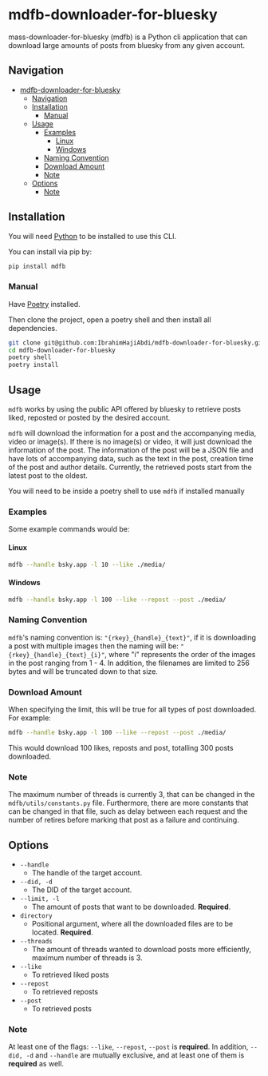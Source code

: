 # mdfb-downloader-for-bluesky

mass-downloader-for-bluesky (mdfb) is a Python cli application that can download large amounts of posts from bluesky from any given account.

## Navigation
- [mdfb-downloader-for-bluesky](#mdfb-downloader-for-bluesky)
  - [Navigation](#navigation)
  - [Installation](#installation)
    - [Manual](#manual)
  - [Usage](#usage)
    - [Examples](#examples)
      - [Linux](#linux)
      - [Windows](#windows)
    - [Naming Convention](#naming-convention)
    - [Download Amount](#download-amount)
    - [Note](#note)
  - [Options](#options)
    - [Note](#note-1)

## Installation

You will need [Python](https://www.python.org/downloads/) to be installed to use this CLI.

You can install via pip by:
```bash
pip install mdfb
```

### Manual

Have [Poetry](https://python-poetry.org/) installed. 

Then clone the project, open a poetry shell and then install all dependencies.


```bash
git clone git@github.com:IbrahimHajiAbdi/mdfb-downloader-for-bluesky.git
cd mdfb-downloader-for-bluesky
poetry shell
poetry install
```

## Usage
``mdfb`` works by using the public API offered by bluesky to retrieve posts liked, reposted or posted by the desired account. 

``mdfb`` will download the information for a post and the accompanying media, video or image(s). If there is no image(s) or video, it will just download the information of the post. The information of the post will be a JSON file and have lots of accompanying data, such as the text in the post, creation time of the post and author details. Currently, the retrieved posts start from the latest post to the oldest.

You will need to be inside a poetry shell to use ``mdfb`` if installed manually

### Examples

Some example commands would be:

#### Linux
```bash
mdfb --handle bsky.app -l 10 --like ./media/
```

#### Windows
```bash
mdfb --handle bsky.app -l 100 --like --repost --post ./media/
```

### Naming Convention
``mdfb``'s naming convention is: ``"{rkey}_{handle}_{text}"``, if it is downloading a post with multiple images then the naming will be: ``"{rkey}_{handle}_{text}_{i}"``, where "i" represents the order of the images in the post ranging from 1 - 4. In addition, the filenames are limited to 256 bytes and will be truncated down to that size. 

### Download Amount
When specifying the limit, this will be true for all types of post downloaded. For example: 
```bash
mdfb --handle bsky.app -l 100 --like --repost --post ./media/
```
This would download 100 likes, reposts and post, totalling 300 posts downloaded.

### Note
The maximum number of threads is currently 3, that can be changed in the ``mdfb/utils/constants.py`` file. Furthermore, there are more constants that can be changed in that file, such as delay between each request and the number of retires before marking that post as a failure and continuing.

## Options
- ``--handle``
  - The handle of the target account.
- ``--did, -d``
  - The DID of the target account. 
- ``--limit, -l``
  - The amount of posts that want to be downloaded. **Required**.
- ``directory``
  - Positional argument, where all the downloaded files are to be located. **Required**.
- ``--threads``
  - The amount of threads wanted to download posts more efficiently, maximum number of threads is 3.
- ``--like``
  - To retrieved liked posts
- ``--repost``
  - To retrieved reposts
- ``--post``
  - To retrieved posts
### Note
At least one of the flags: ``--like``, ``--repost``, ``--post`` is **required**.
In addition, ``--did, -d`` and ``--handle`` are mutually exclusive, and at least one of them is **required** as well. 